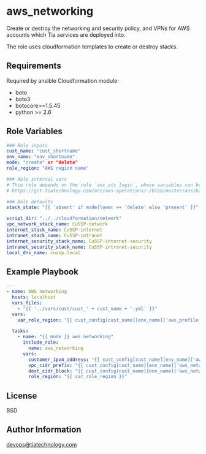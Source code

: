 aws_networking
=========

Create or destroy the networking and security policy, and VPNs for AWS accounts which Tia services are deployed into.

The role uses cloudformation templates to create or destroy stacks.

Requirements
------------

Required by ansible Cloudformation module:

- boto
- boto3
- botocore>=1.5.45
- python >= 2.6

Role Variables
--------------



```yaml
### Role inputs
cust_name: "cust_shortname"
env_name: "env_shortname"
mode: "create" or "delete"
role_region: "AWS region name"

### Role internal vars
# Thie role depends on the role `aws_sts_login`, whose variables can be found here:
# https://git.tiatechnology.com/arc/aws-operations/-/blob/master/ansible/roles/aws_sts_login/README.md

### Role defaults
stack_state: "{{ 'absent' if mode|lower == 'delete' else 'present' }}"

script_dir: "../../cloudformation/network"
vpc_network_stack_name: CuSSP-network
internet_stack_name: CuSSP-internet
intranet_stack_name: CuSSP-intranet
internet_security_stack_name: CuSSP-internet-security
intranet_security_stack_name: CuSSP-intranet-security
local_dns_name: cussp.local
```

Example Playbook
----------------

```yaml
---
- name: AWS networking
  hosts: localhost
  vars_files:
    - "{{ '../vars/cust/cust_' + cust_name + '.yml' }}"
  vars:
    var_role_region: "{{ cust_config[cust_name][env_name]['aws_profile'].region }}"

  tasks:
    - name: "{{ mode }} aws networking"
      include_role:
        name: aws_networking
      vars:
        customer_ipv4_address: "{{ cust_config[cust_name][env_name]['aws_network'].customer_ipv4_address }}"
        vpc_cidr_prefix: "{{ cust_config[cust_name][env_name]['aws_network'].vpc_cidr_prefix }}"
        dest_cidr_block: "{{ cust_config[cust_name][env_name]['aws_network'].dest_cidr_block }}"
        role_region: "{{ var_role_region }}"
```

License
-------

BSD

Author Information
------------------

devops@tiatechnology.com
